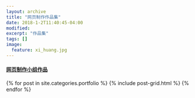 ```yaml
---
layout: archive
title: "网页制作作品集"
date: 2018-1-2T11:40:45-04:00
modified:
excerpt: "作品集"
tags: []
image: 
  feature: xi_huang.jpg
---
```


#### [网页制作小组作品](https://161013039.github.io/portfolio/web/index.html)






<div class="tiles">
{% for post in site.categories.portfolio %}
  {% include post-grid.html %}
{% endfor %}
</div><!-- /.tiles 把所有categories 有 portfolio 的列出来-->
